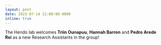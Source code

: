 ```yaml
---
layout: post
date: 2023-07-14 12:00:00-0000
inline: true
---
```



The Hendo lab welcomes <b>Triin Ounapuu</b>, <b>Hannah Barron</b> and <b>Pedro Arede Rei</b> as a new Research Assistants in the group!